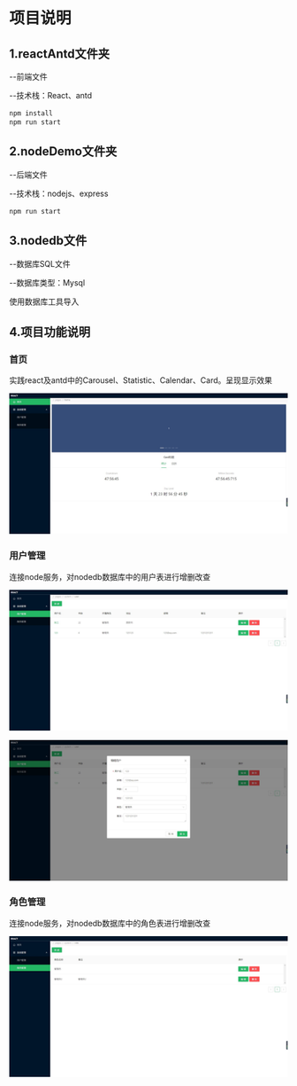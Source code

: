 # 项目说明

## 1.reactAntd文件夹

--前端文件

--技术栈：React、antd

```
npm install
npm run start
```



## 2.nodeDemo文件夹

--后端文件

--技术栈：nodejs、express

```
npm run start
```



## 3.nodedb文件

--数据库SQL文件

--数据库类型：Mysql

使用数据库工具导入

## 4.项目功能说明

### 首页

实践react及antd中的Carousel、Statistic、Calendar、Card。呈现显示效果

![home](/home.jpg)

### 用户管理

连接node服务，对nodedb数据库中的用户表进行增删改查

![userlist](/userlist.jpg)

![useredit](/useredit.jpg)

### 角色管理

连接node服务，对nodedb数据库中的角色表进行增删改查

![role](/role.jpg)